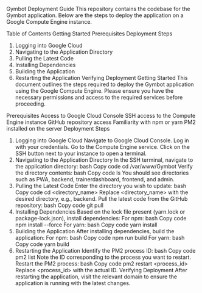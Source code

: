 Gymbot Deployment Guide
This repository contains the codebase for the Gymbot application. Below are the steps to deploy the application on a Google Compute Engine instance.

Table of Contents
Getting Started
Prerequisites
Deployment Steps
1. Logging into Google Cloud
2. Navigating to the Application Directory
3. Pulling the Latest Code
4. Installing Dependencies
5. Building the Application
6. Restarting the Application
Verifying Deployment
Getting Started
This document outlines the steps required to deploy the Gymbot application using the Google Compute Engine. Please ensure you have the necessary permissions and access to the required services before proceeding.

Prerequisites
Access to Google Cloud Console
SSH access to the Compute Engine instance
GitHub repository access
Familiarity with npm or yarn
PM2 installed on the server
Deployment Steps
1. Logging into Google Cloud
Navigate to Google Cloud Console.
Log in with your credentials.
Go to the Compute Engine service.
Click on the SSH button next to your instance to open a terminal.
2. Navigating to the Application Directory
In the SSH terminal, navigate to the application directory:
bash
Copy code
cd /var/www/Gymbot
Verify the directory contents:
bash
Copy code
ls
You should see directories such as PWA, backend, trainerdashboard, frontend, and admin.
3. Pulling the Latest Code
Enter the directory you wish to update:
bash
Copy code
cd <directory_name>
Replace <directory_name> with the desired directory, e.g., backend.
Pull the latest code from the GitHub repository:
bash
Copy code
git pull
4. Installing Dependencies
Based on the lock file present (yarn.lock or package-lock.json), install dependencies:
For npm:
bash
Copy code
npm install --force
For yarn:
bash
Copy code
yarn install
5. Building the Application
After installing dependencies, build the application:
For npm:
bash
Copy code
npm run build
For yarn:
bash
Copy code
yarn build
6. Restarting the Application
Identify the PM2 process ID:
bash
Copy code
pm2 list
Note the ID corresponding to the process you want to restart.
Restart the PM2 process:
bash
Copy code
pm2 restart <process_id>
Replace <process_id> with the actual ID.
Verifying Deployment
After restarting the application, visit the relevant domain to ensure the application is running with the latest changes.

